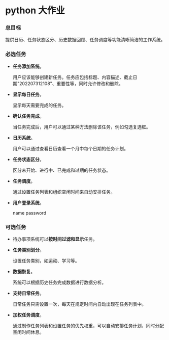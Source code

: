 # python 大作业

### 总目标

提供日历、任务状态区分、历史数据回顾、任务调度等功能清晰简洁的工作系统。

### 必选任务

- **任务添加系统**。

  用户应该能够创建新任务。任务应包括标题、内容描述、截止日期"202207312108"、重要性等，同时允许修改和删除。

- **显示每日任务**。

  显示每天需要完成的任务。

- **确认任务完成**。

  当任务完成后，用户可以通过某种方法删除该任务，例如勾选复选框。

- **日历系统**。

  用户可以通过查看日历查看一个月中每个日期的任务计划。

- **任务状态区分**。

  区分未开始、进行中、已完成和过期的任务状态。

- **任务调度**。

  通过设置任务列表和组织空闲时间来自动安排任务。

- **用户登录系统**。

  name password

### 可选任务

- 待办事项系统可以**按时间过滤和显示**任务。

- **任务类别划分**。

  设置任务类别，如运动、学习等。

- **数据恢复**。

  系统可以根据历史任务完成数据进行数据分析。

- **支持日常任务**。

  日常任务只需设置一次，每天在规定时间内自动出现在任务列表中。

- **加权任务调度**。

  通过制作任务列表和设置任务的优先权重，可以自动安排任务计划，同时分配空闲时间休息。
